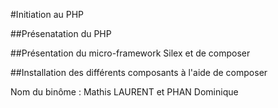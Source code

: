 #Initiation au PHP

##Présenatation du PHP

##Présentation du micro-framework Silex et de composer

##Installation des différents composants à l'aide de composer

Nom du binôme : Mathis LAURENT et PHAN Dominique
